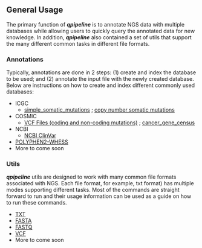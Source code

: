 

## General Usage
The primary function of **_qpipeline_** is to annotate NGS data with multiple databases while allowing users to quickly query the annotated data for new knowledge.  In addition, **_qpipeline_** also contained a set of utils that support the many different common tasks in different file formats.  

### Annotations
Typically, annotations are done in 2 steps: (1) create and index the database to be used; and (2) annotate the input file with the newly created database.  Below are instructions on how to create and index different commonly used databases:
* ICGC
  * [simple_somatic_mutations](ICGC_simple_mutations.md) ; [copy number somatic mutations](ICGC_copy_number.md)
* COSMIC 
  * [VCF Files (coding and non-coding mutations)](COSMIC_VCF.md) ;  [cancer_gene_census](COSMIC_cancer_gene_census.md)
* NCBI
  * [NCBI ClinVar](NCBI_ClinVar.md)
* [POLYPHEN2-WHESS](POLYPHEN2-WHESS.md)
* More to come soon
### Utils
**_qpipeline_** utils are designed to work with many common file formats associated with NGS. Each file format, for example, txt format) has multiple modes supporting different tasks.  Most of the commands are straight forward to run and their usage information can be used as a guide on how to run these commands.  

* [TXT](TXT.md)
* [FASTA](FASTA.md)
* [FASTQ](FASTQ.md)
* [VCF](VCF.md)
* More to come soon

